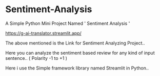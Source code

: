 # Sentiment-Analysis

A Simple Python Mini Project Named ' Sentiment Analysis '

https://g-ai-translator.streamlit.app/

The above mentioned is the Link for Sentiment Analyzing Project..

Here you can analyze the sentiment based review for any kind of input sentence.. ( Polarity -1 to +1 )

Here i use the Simple framework library named Streamlit in Python..
